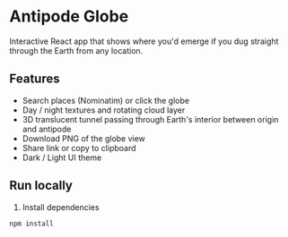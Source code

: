 # Antipode Globe

Interactive React app that shows where you'd emerge if you dug straight through the Earth from any location.

## Features
- Search places (Nominatim) or click the globe
- Day / night textures and rotating cloud layer
- 3D translucent tunnel passing through Earth's interior between origin and antipode
- Download PNG of the globe view
- Share link or copy to clipboard
- Dark / Light UI theme

## Run locally
1. Install dependencies

```bash
npm install
